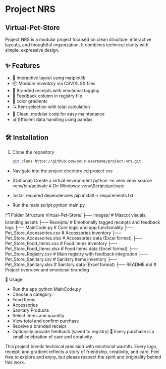 # Project NRS  
## Virtual-Pet-Store

Project NRS is a modular project focused on clean structure, interactive layouts, and thoughtful organization. It combines technical clarity with simple, expressive design.

## ✨ Features
- 🐶 Interactive layout using matplotlib  
- 📦 Modular inventory via CSV/XLSX files  
- 🧾 Branded receipts with emotional tagging  
- 💬 Feedback column in registry file  
- 🎨 color gradients  
- 🔍 Item selection with total calculation  
- 🧠 Clean, modular code for easy maintenance  
- 📊 Efficient data handling using pandas  

## 🛠️ Installation

1. Clone the repository  
   ```bash
   git clone https://github.com/your-username/project-nrs.git
- Navigate into the project directory
cd project-nrs
- (Optional) Create a virtual environment
python -m venv venv
source venv/bin/activate  # On Windows: venv\Scripts\activate
- Install required dependencies
pip install -r requirements.txt

- Run the main script
python main.py


🗂️ Folder Structure
Virtual-Pet-Store/
├── Images/                          # Mascot visuals, branding assets
├── Receipts/                        # Emotionally tagged receipts and feedback logs
├── MainCode.py                      # Core logic and app functionality
├── Pet_Store_Accessories.csv        # Accessories inventory
├── Pet_Store_Accessories.xlsx       # Accessories data (Excel format)
├── Pet_Store_Food_Items.csv         # Food items inventory
├── Pet_Store_Food_Items.xlsx        # Food items data (Excel format)
├── Pet_Store_Registry.csv           # Main registry with feedback integration
├── Pet_Store_Sanitary.csv           # Sanitary items inventory
├── Pet_Store_Sanitary.xlsx          # Sanitary data (Excel format)
├── README.md                        # Project overview and emotional branding

🧪 Usage
- Run the app
python MainCode.py
- Choose a category:
- Food Items
- Accessories
- Sanitary Products
- Select items and quantity
- View total and confirm purchase
- Receive a branded receipt
- Optionally provide feedback (saved to registry)
🐾 Every purchase is a small celebration of care and creativity.

This project blends technical precision with emotional warmth.
Every logo, receipt, and gradient reflects a story of friendship, creativity, and care.
Feel free to explore and enjoy, but please respect the spirit and originality behind this work.